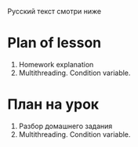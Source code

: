 Русский текст смотри ниже

# Plan of lesson <br/>
1. Homework explanation  <br/>
2. Multithreading. Condition variable.  <br/>

# План на урок <br/>
1. Разбор домашнего задания  <br/>
2. Multithreading. Condition variable.  <br/>